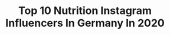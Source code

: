 ---
title: Top 10 Nutrition Instagram Influencers In Germany In 2020
description: >-
  Find top nutrition Instagram influencers in Germany in 2020. Most popular hashtags: #lifestyle #fitnessmotivation #weights #hamburg.
platform: Instagram
profiles:
  - username: "emiromeragic"
    fullname: >-
      Emir Omeragic
    location: "Germany"
    followers: 20506
    engagement: 1105
    commentsToLikes: 0.045648
    avatar: "https://scontent-ams4-1.cdninstagram.com/v/t51.2885-19/s320x320/91285760_684647988962851_7858511320872648704_n.jpg?_nc_ht=scontent-ams4-1.cdninstagram.com&_nc_ohc=GFRMH4cuBToAX9HirqM&oh=92dae509603cd9e8e92d4ae5283ba07f&oe=5EB9A714"
    verified: false
    hashtags: "#talkischeap, #teamtuor, #bignews, #fatandhappy"
  - username: "joelnaranjo_"
    fullname: >-
      J O E L  |  N A R A N J O 🇪🇸🇩🇪
    location: "Germany"
    followers: 19571
    engagement: 523
    commentsToLikes: 0.089024
    avatar: "https://scontent-ssn1-1.cdninstagram.com/v/t51.2885-19/s320x320/80799906_1070524343282103_8187178023842217984_n.jpg?_nc_ht=scontent-ssn1-1.cdninstagram.com&_nc_ohc=OIaKXmFxBvcAX9LB9F2&oh=59ab1ae93a4944f87dde94383e8faeff&oe=5EA03F5F"
    verified: false
    hashtags: ""
  - username: "vanessalouis__official"
    fullname: >-
      Ꮩᴀᴎᴇѕѕᴀ Ꮮ౦uіs
    location: "Germany"
    followers: 111933
    engagement: 454
    commentsToLikes: 0.025871
    avatar: "https://scontent-ams4-1.cdninstagram.com/v/t51.2885-19/s320x320/66715541_362724494412360_6697642322881937408_n.jpg?_nc_ht=scontent-ams4-1.cdninstagram.com&_nc_ohc=Nk3UO1p_yAUAX_BfnFG&oh=4d9331b157fe5b92be4be0edb6862db9&oe=5EBBE448"
    verified: false
    hashtags: "#models, #goodlife, #cars, #bikinigirls"
  - username: "nastja_rmk"
    fullname: >-
      Nastja | 23
    location: "Germany"
    followers: 72055
    engagement: 209
    commentsToLikes: 0.051177
    avatar: "https://scontent-ams4-1.cdninstagram.com/v/t51.2885-19/s320x320/90319771_541826176447146_6708206589515399168_n.jpg?_nc_ht=scontent-ams4-1.cdninstagram.com&_nc_ohc=hMbYl12zE0QAX_OIitG&oh=24186a56b1442182613963d1fb05dfd8&oe=5EB8277E"
    verified: false
    hashtags: "#girlsnight, #wannacomewithme, #staysafe, #hoppla"
  - username: "niannatv"
    fullname: >-
      Nianna
    location: "Germany"
    followers: 5736
    engagement: 2495
    commentsToLikes: 0.025041
    avatar: "https://instagram.fbkk5-4.fna.fbcdn.net/v/t51.2885-19/s320x320/90434875_820150791809076_5531730144227491840_n.jpg?_nc_ht=instagram.fbkk5-4.fna.fbcdn.net&_nc_ohc=mY7yjWyfkGIAX_HeXlf&oh=360c6a4850ee0c42a9523e1ba4a1c246&oe=5EB6660B"
    verified: false
    hashtags: ""
  - username: "umut.fit_official"
    fullname: >-
      Umut Yildirim
    location: "Germany"
    followers: 14402
    engagement: 579
    commentsToLikes: 0.102038
    avatar: "https://scontent-ams4-1.cdninstagram.com/v/t51.2885-19/s320x320/73296062_740742463097252_1009845900480086016_n.jpg?_nc_ht=scontent-ams4-1.cdninstagram.com&_nc_ohc=9NqWhIhpZBYAX9glnCp&oh=42d16e60894d063764df90db16504e5a&oe=5EBB5E77"
    verified: false
    hashtags: "#gymlife, #fitness, #body, #weights"
  - username: "steph.ernst"
    fullname: >-
      𝑺𝒕𝒆𝒑𝒉𝒂𝒏𝒊𝒆 𝑬𝒓𝒏𝒔𝒕
    location: "Germany"
    followers: 8001
    engagement: 573
    commentsToLikes: 0.094447
    avatar: "https://scontent-ams4-1.cdninstagram.com/v/t51.2885-19/s320x320/87622557_483879292286158_5760494164135378944_n.jpg?_nc_ht=scontent-ams4-1.cdninstagram.com&_nc_ohc=C8m82ZFZG_EAX-3Dnr1&oh=02a4f4baba68b90dce38bb634bc82d74&oe=5EBA48D7"
    verified: false
    hashtags: "#flowerprint, #topshopjeans, #beautyblogger, #bloggerhamburg"
  - username: "ker.yoga"
    fullname: >-
      Kerstin 🌸 YOGA & LIFE & LOVE
    location: "Germany"
    followers: 75270
    engagement: 176
    commentsToLikes: 0.059506
    avatar: "https://scontent-lhr8-1.cdninstagram.com/v/t51.2885-19/s320x320/80809333_1032204940472359_8233940910501527552_n.jpg?_nc_ht=scontent-lhr8-1.cdninstagram.com&_nc_ohc=z3aayOJndXQAX_nQjAk&oh=57d57d1f06f5703158d706e99512ec77&oe=5EBAF675"
    verified: false
    hashtags: "#mindfulness, #dreamingoftravel, #yogainthesun, #yogachallenge"
  - username: "sarahbrandner"
    fullname: >-
      Sarah Brandner
    location: "Germany"
    followers: 18871
    engagement: 620
    commentsToLikes: 0.033574
    avatar: "https://scontent-ams4-1.cdninstagram.com/v/t51.2885-19/s320x320/72280851_404229410501543_2215634926332542976_n.jpg?_nc_ht=scontent-ams4-1.cdninstagram.com&_nc_ohc=GQDOxwzk0_wAX9D_Fqp&oh=3d8235863f905173c5a383bb121b54eb&oe=5EB72A05"
    verified: true
    hashtags: "#plantbasedfood, #eatclean, #loveyourlife, #doglove"
  - username: "mirjam_rodrigues.da.silva"
    fullname: >-
      Mirjam Rodrigues da Silva💪🏻🔥❤️
    location: "Germany"
    followers: 162010
    engagement: 157
    commentsToLikes: 0.034130
    avatar: "https://scontent-gmp1-1.cdninstagram.com/v/t51.2885-19/s320x320/25013941_162352484519864_5390335504401039360_n.jpg?_nc_ht=scontent-gmp1-1.cdninstagram.com&_nc_ohc=SXo0RefsLTwAX_Edi66&oh=0a3950eceff7a828b27e305c853d72e0&oe=5EB5ACD4"
    verified: false
    hashtags: "#legdayathome, #stayathome, #wirkoutideas, #absday"
---